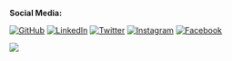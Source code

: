 <!---
![My GitHub stats](https://github-readme-stats-nu-self-16.vercel.app/api?username=MicheleRabesco&count_private=true&show_icons=true&theme=gruvbox)
![Top Langs](https://github-readme-stats-nu-self-16.vercel.app/api/top-langs/?username=MicheleRabesco&layout=compact) 
![My wakatime stats](https://github-readme-stats-nu-self-16.vercel.app/api/wakatime?username=@MicheleRabesco)
--->
**Social Media:**

[![GitHub](icons/github.png)](https://github.com/MicheleRabesco)
[![LinkedIn](icons/linkedin.png)](https://www.linkedin.com/in/michelerabesco/)
[![Twitter](icons/twitter.png)](https://twitter.com/thatkindofmike)
[![Instagram](icons/instagram.png)](https://www.instagram.com/michelerabesco/)
[![Facebook](icons/facebook.png)](https://www.facebook.com/MicheleRabesco16/)

<a href="https://github.com/anuraghazra/github-readme-stats">
  <img align="center" src="https://github-readme-stats-nu-self-16.vercel.app/api?username=MicheleRabesco&count_private=true&show_icons=true&theme=gruvbox" />
</a>
<!---
<a href="https://github.com/anuraghazra/convoychat">
  <img align="center" src="https://github-readme-stats-nu-self-16.vercel.app/api/wakatime?username=@MicheleRabesco" />
</a>
--->
